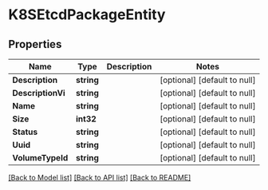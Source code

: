 # K8SEtcdPackageEntity

## Properties
Name | Type | Description | Notes
------------ | ------------- | ------------- | -------------
**Description** | **string** |  | [optional] [default to null]
**DescriptionVi** | **string** |  | [optional] [default to null]
**Name** | **string** |  | [optional] [default to null]
**Size** | **int32** |  | [optional] [default to null]
**Status** | **string** |  | [optional] [default to null]
**Uuid** | **string** |  | [optional] [default to null]
**VolumeTypeId** | **string** |  | [optional] [default to null]

[[Back to Model list]](../README.md#documentation-for-models) [[Back to API list]](../README.md#documentation-for-api-endpoints) [[Back to README]](../README.md)


